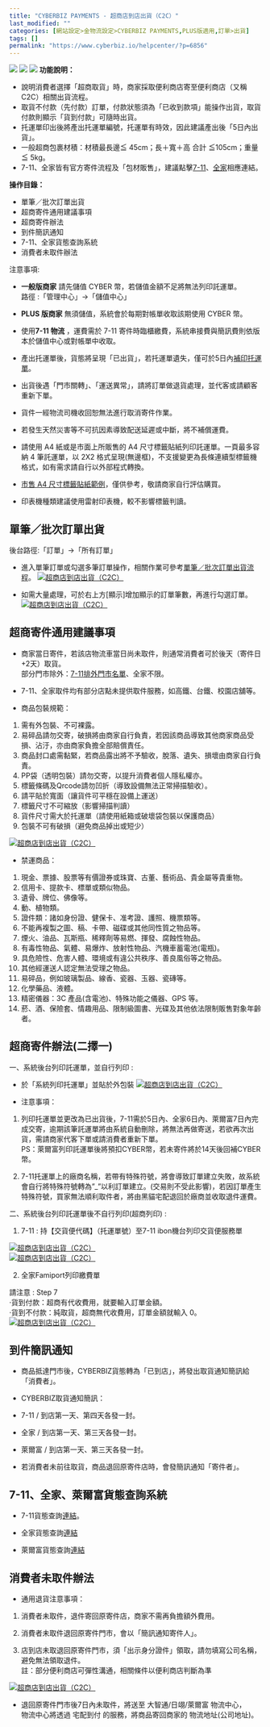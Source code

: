 ```yaml
---
title: "CYBERBIZ PAYMENTS - 超商店到店出貨（C2C）"
last_modified: ""
categories: [網站設定>金物流設定>CYBERBIZ PAYMENTS,PLUS版適用,訂單>出貨]
tags: []
permalink: "https://www.cyberbiz.io/helpcenter/?p=6856"
---
```


![](https://www.cyberbiz.io/helpcenter/wp-content/uploads/CYBPAYMENTS.png)
![](https://www.cyberbiz.io/helpcenter/wp-content/uploads/一般版3.png)
![](https://www.cyberbiz.io/helpcenter/wp-content/uploads/PLUS版3.png)
**功能說明：**  

* 說明消費者選擇「超商取貨」時，商家採取便利商店寄至便利商店（又稱C2C）相關出貨流程。
* 取貨不付款（先付款）訂單，付款狀態須為「已收到款項」能操作出貨，取貨付款則顯示「貨到付款」可隨時出貨。
* 托運單印出後將產出托運單編號，托運單有時效，因此建議產出後「5日內出貨」。
* 一般超商包裹材積：材積最長邊≦ 45cm；長＋寬＋高 合計 ≦105cm；重量 ≦ 5kg。
* 7-11、全家皆有官方寄件流程及「包材販售」，建議點擊[7-11](https://www.7-11.com.tw/service/accept.aspx)、[全家](https://www.famiport.com.tw/Web_Famiport/page/service_caption.aspx?MN=5&CN=1141)相應連結。

**操作目錄：**

* 單筆／批次訂單出貨
* 超商寄件通用建議事項
* 超商寄件辦法
* 到件簡訊通知
* 7-11、全家貨態查詢系統
* 消費者未取件辦法

注意事項:  

* **一般版商家** 請先儲值 CYBER 幣，若儲值金額不足將無法列印託運單。  
路徑 :「管理中心」→「儲值中心」

* **PLUS 版商家** 無須儲值，系統會於每期對帳單收取該期使用 CYBER 幣。
* 使用**7-11 物流** ，運費需於 7-11 寄件時臨櫃繳費，系統串接費與簡訊費則依版本於儲值中心或對帳單中收取。
* 產出托運單後，貨態將呈現「已出貨」，若托運單遺失，僅可於5日內[補印托運單](https://www.cyberbiz.io/support/?p=15891)。
* 出貨後遇「門市關轉」、「運送異常」，請將訂單做退貨處理，並代客或請顧客重新下單。
* 貨件一經物流司機收回恕無法進行取消寄件作業。
* 若發生天然災害等不可抗因素導致配送延遲或中斷，將不補償運費。
* 請使用 A4 紙或是市面上所販售的 A4 尺寸標籤貼紙列印託運單。一頁最多容納 4 筆託運單，以 2X2 格式呈現(無邊框)，不支援變更為長條連續型標籤機格式，如有需求請自行以外部程式轉換。
* [市售 A4 尺寸標籤貼紙範例](https://shopee.tw/%E3%80%90A4%E3%80%91A4%E7%A9%BA%E7%99%BD%E8%B2%BC%E7%B4%99-2%C3%972-%E8%B2%BC%E7%B4%99-A6%E8%87%AA%E9%BB%8F%E6%A8%99%E7%B1%A4%E8%B2%BC%E7%B4%99-A4%E6%A8%A1%E9%80%A0%E8%B2%BC%E7%B4%99-%E9%9B%BB%E8%85%A6%E6%A8%99%E7%B1%A4%E8%B2%BC%E7%B4%99-%E5%8F%AF%E9%9B%B7%E5%B0%84-%E5%99%B4%E5%A2%A8-1%E5%8C%85100%E5%BC%B5-10%E5%8C%85%E5%85%8D%E9%81%8B-i.24728499.2550119685)，僅供參考，敬請商家自行評估購買。
* 印表機種類建議使用雷射印表機，較不影響標籤判讀。



## 單筆／批次訂單出貨

後台路徑:「訂單」→「所有訂單」  


* 進入單筆訂單或勾選多筆訂單操作，相關作業可參考[單筆／批次訂單出貨流程](https://www.cyberbiz.io/support/?p=24829)。
[![超商店到店出貨（C2C）](https://www.cyberbiz.io/support/wp-content/uploads/2022/01/超商店到店出貨（C2C）1.png)](https://www.cyberbiz.io/support/wp-content/uploads/2022/01/超商店到店出貨（C2C）1.png)  

* 如需大量處理，可於右上方[顯示]增加顯示的訂單筆數，再進行勾選訂單。
[![超商店到店出貨（C2C）](https://www.cyberbiz.io/support/wp-content/uploads/2022/01/超商店到店出貨（C2C）2.png)](https://www.cyberbiz.io/support/wp-content/uploads/2022/01/超商店到店出貨（C2C）2.png)

## 超商寄件通用建議事項

* 商家當日寄件，若該店物流車當日尚未取件，則通常消費者可於後天（寄件日+2天）取貨。   
部分門市除外：[7-11排外門市名單](https://www.7-11.com.tw/form/store.pdf)、全家不限。



* 7-11、全家取件均有部分店點未提供取件服務，如高鐵、台鐵、校園店舖等。


* 商品包裝規範：


1. 需有外包裝、不可裸露。
2. 易碎品請勿交寄，破損將由商家自行負責，若因該商品導致其他商家商品受損、沾汙，亦由商家負擔全部賠償責任。
3. 商品封口處需黏緊，若商品露出將不予驗收，脫落、遺失、損壞由商家自行負責。
4. PP袋（透明包裝）請勿交寄，以提升消費者個人隱私權亦。
5. 標籤條碼及Qrcode請勿凹折（導致設備無法正常掃描驗收）。
6. 請平貼於寬面（讓貨件可平穩在設備上運送）
7. 標籤尺寸不可縮放（影響掃描判讀）
8. 貨件尺寸需大於托運單（請使用紙箱或破壞袋包裝以保護商品）
9. 包裝不可有破損（避免商品掉出或短少）

[![超商店到店出貨（C2C）](https://www.cyberbiz.io/support/wp-content/uploads/2022/01/超商店到店出貨（C2C）3.png)](https://www.cyberbiz.io/support/wp-content/uploads/2022/01/超商店到店出貨（C2C）3.png)  

* 禁運商品：


1. 現金、票據、股票等有價證券或珠寶、古董、藝術品、貴金屬等貴重物。
2. 信用卡、提款卡、標單或類似物品。
3. 遺骨、牌位、佛像等。
4. 動、植物類。
5. 證件類：諸如身份證、健保卡、准考證、護照、機票類等。
6. 不能再複製之圖、稿、卡帶、磁碟或其他同性質之物品等。
7. 煙火、油品、瓦斯瓶、稀釋劑等易燃、揮發、腐蝕性物品。
8. 有毒性物品、氣體、易爆炸、放射性物品、汽機車蓄電池(電瓶)。
9. 具危險性、危害人體、環境或有違公共秩序、善良風俗等之物品。
10. 其他經運送人認定無法受理之物品。
11. 易碎品，例如玻璃製品、線香、瓷器、玉器、瓷磚等。
12. 化學藥品、液體。
13. 精密儀器：3C 產品(含電池)、特殊功能之儀器、GPS 等。
14. 菸、酒、保險套、情趣用品、限制級圖書、光碟及其他依法限制販售對象年齡者。

## 超商寄件辦法(二擇一)

一、系統後台列印託運單，並自行列印 :

* 於「系統列印托運單」並貼於外包裝
[![超商店到店出貨（C2C）](https://www.cyberbiz.io/support/wp-content/uploads/超商店到店出貨（C2C）04.png)](https://www.cyberbiz.io/support/wp-content/uploads/超商店到店出貨（C2C）04.png)  



* 注意事項：


1. 列印托運單並更改為已出貨後，7-11需於5日內、全家6日內、萊爾富7日內完成交寄，逾期該筆託運單將由系統自動刪除，將無法再做寄送，若欲再次出貨，需請商家代客下單或請消費者重新下單。  
PS：萊爾富列印託運單後將預扣CYBER幣，若未寄件將於14天後回補CYBER幣。

2. 7-11托運單上的廠商名稱，若帶有特殊符號，將會導致訂單建立失敗，故系統會自行將特殊符號轉為”_”以利訂單建立。(交易則不受此影響)，若因訂單產生特殊符號，買家無法順利取件者，將由黑貓宅配退回於廠商並收取退件運費。


二、系統後台列印託運單後不自行列印(超商列印) :

1. 7-11 : 持【交貨便代碼】（托運單號）至7-11 ibon機台列印交貨便服務單

[![超商店到店出貨（C2C）](https://www.cyberbiz.io/support/wp-content/uploads/2022/01/超商店到店出貨（C2C）5.png)](https://www.cyberbiz.io/support/wp-content/uploads/2022/01/超商店到店出貨（C2C）5.png)  
[![超商店到店出貨（C2C）](https://www.cyberbiz.io/support/wp-content/uploads/2022/01/超商店到店出貨（C2C）6.png)](https://www.cyberbiz.io/support/wp-content/uploads/2022/01/超商店到店出貨（C2C）6.png)  


2. 全家Famiport列印繳費單  

請注意 : Step 7  
·貨到付款：超商有代收費用，就要輸入訂單金額。  
·貨到不付款：純取貨，超商無代收費用，訂單金額就輸入 0。
[![超商店到店出貨（C2C）](https://www.cyberbiz.io/helpcenter/wp-content/uploads/超商店到店出貨-C2C12.png)](https://www.cyberbiz.io/helpcenter/wp-content/uploads/超商店到店出貨-C2C12.png)



## 到件簡訊通知

* 商品抵達門市後，CYBERBIZ貨態轉為「已到店」，將發出取貨通知簡訊給「消費者」。


* CYBERBIZ取貨通知簡訊：


* 7-11 / 到店第一天、第四天各發一封。
* 全家 / 到店第一天、第三天各發一封。
* 萊爾富 / 到店第一天、第三天各發一封。


* 若消費者未前往取貨，商品退回原寄件店時，會發簡訊通知「寄件者」。


## 7-11、全家、萊爾富貨態查詢系統

* 7-11貨態查詢[連結](https://eservice.7-11.com.tw/e-tracking/search.aspx)。


* 全家貨態查詢[連結](https://fmec.famiport.com.tw/FP_Entrance/QueryBox)


* 萊爾富貨態查詢[連結](https://www.hilife.com.tw/serviceInfo_search.aspx)


## 消費者未取件辦法

* 通用退貨注意事項：


1. 消費者未取件，退件寄回原寄件店，商家不需再負擔額外費用。


2. 消費者未取件退回原寄件門市，會以「簡訊通知寄件人」。


3. 店到店未取退回原寄件門市，須「出示身分證件」領取，請勿填寫公司名稱，避免無法領取退件。  
註：部分便利商店可彈性溝通，相關條件以便利商店判斷為準


[![超商店到店出貨（C2C）](https://www.cyberbiz.io/support/wp-content/uploads/2022/01/超商店到店出貨（C2C）8.png)](https://www.cyberbiz.io/support/wp-content/uploads/2022/01/超商店到店出貨（C2C）8.png)  

* 退回原寄件門市後7日內未取件，將送至 大智通/日翊/萊爾富 物流中心，  
物流中心將透過 宅配到付 的服務，將商品寄回商家的 物流地址(公司地址)。

